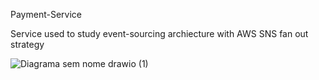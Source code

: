 Payment-Service

Service used to study event-sourcing archiecture with AWS SNS fan out strategy

![Diagrama sem nome drawio (1)](https://github.com/GabrielH0/payment-service/assets/45542714/6c6792b1-ffe7-4c5d-a61a-8aedf0ec2def)
